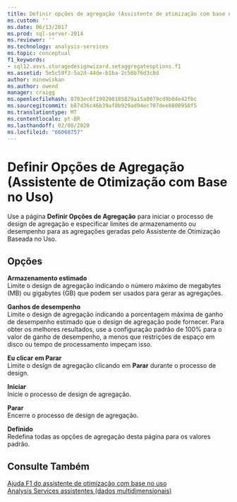 ```yaml
---
title: Definir opções de agregação (Assistente de otimização com base no uso) | Microsoft Docs
ms.custom: ''
ms.date: 06/13/2017
ms.prod: sql-server-2014
ms.reviewer: ''
ms.technology: analysis-services
ms.topic: conceptual
f1_keywords:
- sql12.asvs.storagedesignwizard.setaggregateoptions.f1
ms.assetid: 5e5c59f3-5a2d-44de-b1ba-2c56b76d3c8d
author: minewiskan
ms.author: owend
manager: craigg
ms.openlocfilehash: 8703ec6f199290185829a15a0079cd9b04e42fbc
ms.sourcegitcommit: b87d36c46b39af8b929ad94ec707dee8800950f5
ms.translationtype: MT
ms.contentlocale: pt-BR
ms.lasthandoff: 02/08/2020
ms.locfileid: "66068757"
---
```

# <a name="set-aggregation-options-usage-based-optimization-wizard"></a>Definir Opções de Agregação (Assistente de Otimização com Base no Uso)
  Use a página **Definir Opções de Agregação** para iniciar o processo de design de agregação e especificar limites de armazenamento ou desempenho para as agregações geradas pelo Assistente de Otimização Baseada no Uso.  
  
## <a name="options"></a>Opções  
 **Armazenamento estimado**  
 Limite o design de agregação indicando o número máximo de megabytes (MB) ou gigabytes (GB) que podem ser usados para gerar as agregações.  
  
 **Ganhos de desempenho**  
 Limite o design de agregação indicando a porcentagem máxima de ganho de desempenho estimado que o design de agregação pode fornecer. Para obter os melhores resultados, use a configuração padrão de 100% para o valor de ganho de desempenho, a menos que restrições de espaço em disco ou tempo de processamento impeçam isso.  
  
 **Eu clicar em Parar**  
 Limite o design de agregação clicando em **Parar** durante o processo de design.  
  
 **Iniciar**  
 Inicie o processo de design de agregação.  
  
 **Parar**  
 Encerre o processo de design de agregação.  
  
 **Definido**  
 Redefina todas as opções de agregação desta página para os valores padrão.  
  
## <a name="see-also"></a>Consulte Também  
 [Ajuda F1 do assistente de otimização com base no uso](usage-based-optimization-wizard-f1-help.md)   
 [Analysis Services assistentes &#40;dados multidimensionais&#41;](analysis-services-wizards-multidimensional-data.md)  
  
  
